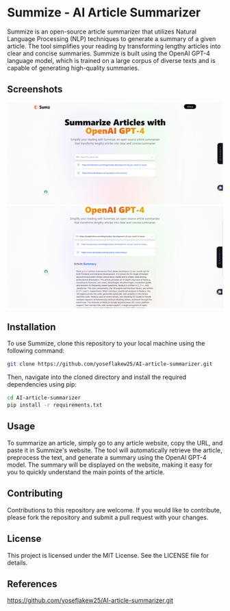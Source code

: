 # Summize - AI Article Summarizer
Summize is an open-source article summarizer that utilizes Natural Language Processing (NLP) techniques to generate a summary of a given article. The tool simplifies your reading by transforming lengthy articles into clear and concise summaries. Summize is built using the OpenAI GPT-4 language model, which is trained on a large corpus of diverse texts and is capable of generating high-quality summaries.

## Screenshots
![Home Page](https://github.com/yoseflakew25/AI-article-summarizer/blob/main/src/assets/Capture.PNG)
![Summary Output](https://github.com/yoseflakew25/AI-article-summarizer/blob/main/src/assets/Capture2.PNG)

## Installation
To use Summize, clone this repository to your local machine using the following command:

```sh
git clone https://github.com/yoseflakew25/AI-article-summarizer.git
```
Then, navigate into the cloned directory and install the required dependencies using pip:

```sh
cd AI-article-summarizer
pip install -r requirements.txt
```

## Usage
To summarize an article, simply go to any article website, copy the URL, and paste it in Summize's website. The tool will automatically retrieve the article, preprocess the text, and generate a summary using the OpenAI GPT-4 model. The summary will be displayed on the website, making it easy for you to quickly understand the main points of the article.

## Contributing
Contributions to this repository are welcome. If you would like to contribute, please fork the repository and submit a pull request with your changes.

## License
This project is licensed under the MIT License. See the LICENSE file for details.

## References
https://github.com/yoseflakew25/AI-article-summarizer.git
